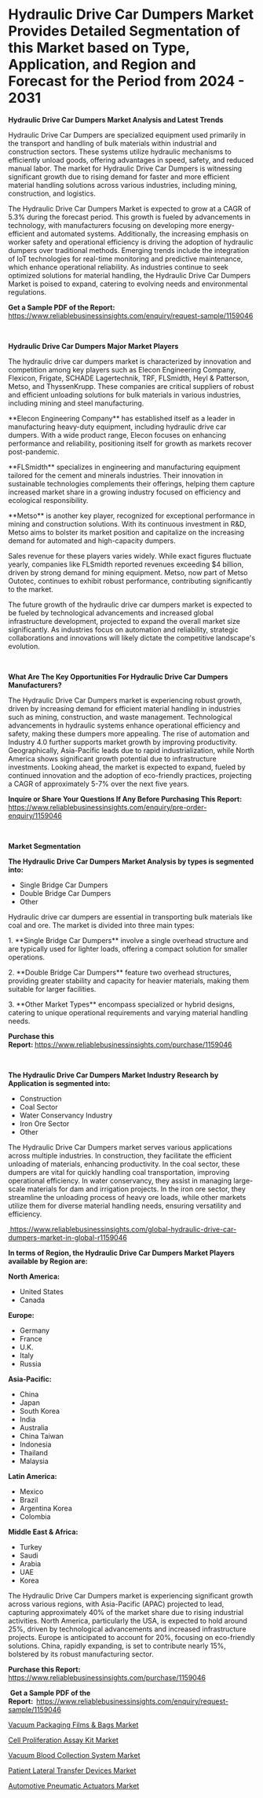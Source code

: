 <p><h1>Hydraulic Drive Car Dumpers Market Provides Detailed Segmentation of this Market based on Type, Application, and Region and Forecast for the Period from 2024 - 2031</h1></p><p><strong>Hydraulic Drive Car Dumpers Market Analysis and Latest Trends</strong></p>
<p><p>Hydraulic Drive Car Dumpers are specialized equipment used primarily in the transport and handling of bulk materials within industrial and construction sectors. These systems utilize hydraulic mechanisms to efficiently unload goods, offering advantages in speed, safety, and reduced manual labor. The market for Hydraulic Drive Car Dumpers is witnessing significant growth due to rising demand for faster and more efficient material handling solutions across various industries, including mining, construction, and logistics.</p><p>The Hydraulic Drive Car Dumpers Market is expected to grow at a CAGR of 5.3% during the forecast period. This growth is fueled by advancements in technology, with manufacturers focusing on developing more energy-efficient and automated systems. Additionally, the increasing emphasis on worker safety and operational efficiency is driving the adoption of hydraulic dumpers over traditional methods. Emerging trends include the integration of IoT technologies for real-time monitoring and predictive maintenance, which enhance operational reliability. As industries continue to seek optimized solutions for material handling, the Hydraulic Drive Car Dumpers Market is poised to expand, catering to evolving needs and environmental regulations.</p></p>
<p><strong>Get a Sample PDF of the Report:&nbsp;</strong> <a href="https://www.reliablebusinessinsights.com/enquiry/request-sample/1159046?utm_campaign=1113&utm_medium=2&utm_source=Github&utm_content=ia&utm_term=05112024&utm_id=hydraulic-drive-car-dumpers">https://www.reliablebusinessinsights.com/enquiry/request-sample/1159046</a></p>
<p>&nbsp;</p>
<p><strong>Hydraulic Drive Car Dumpers Major Market Players</strong></p>
<p><p>The hydraulic drive car dumpers market is characterized by innovation and competition among key players such as Elecon Engineering Company, Flexicon, Frigate, SCHADE Lagertechnik, TRF, FLSmidth, Heyl & Patterson, Metso, and ThyssenKrupp. These companies are critical suppliers of robust and efficient unloading solutions for bulk materials in various industries, including mining and steel manufacturing.</p><p>**Elecon Engineering Company** has established itself as a leader in manufacturing heavy-duty equipment, including hydraulic drive car dumpers. With a wide product range, Elecon focuses on enhancing performance and reliability, positioning itself for growth as markets recover post-pandemic.</p><p>**FLSmidth** specializes in engineering and manufacturing equipment tailored for the cement and minerals industries. Their innovation in sustainable technologies complements their offerings, helping them capture increased market share in a growing industry focused on efficiency and ecological responsibility.</p><p>**Metso** is another key player, recognized for exceptional performance in mining and construction solutions. With its continuous investment in R&D, Metso aims to bolster its market position and capitalize on the increasing demand for automated and high-capacity dumpers.</p><p>Sales revenue for these players varies widely. While exact figures fluctuate yearly, companies like FLSmidth reported revenues exceeding $4 billion, driven by strong demand for mining equipment. Metso, now part of Metso Outotec, continues to exhibit robust performance, contributing significantly to the market.</p><p>The future growth of the hydraulic drive car dumpers market is expected to be fueled by technological advancements and increased global infrastructure development, projected to expand the overall market size significantly. As industries focus on automation and reliability, strategic collaborations and innovations will likely dictate the competitive landscape's evolution.</p></p>
<p>&nbsp;</p>
<p><strong>What Are The Key Opportunities For Hydraulic Drive Car Dumpers Manufacturers?</strong></p>
<p><p>The Hydraulic Drive Car Dumpers market is experiencing robust growth, driven by increasing demand for efficient material handling in industries such as mining, construction, and waste management. Technological advancements in hydraulic systems enhance operational efficiency and safety, making these dumpers more appealing. The rise of automation and Industry 4.0 further supports market growth by improving productivity. Geographically, Asia-Pacific leads due to rapid industrialization, while North America shows significant growth potential due to infrastructure investments. Looking ahead, the market is expected to expand, fueled by continued innovation and the adoption of eco-friendly practices, projecting a CAGR of approximately 5-7% over the next five years.</p></p>
<p><strong>Inquire or Share Your Questions If Any Before Purchasing This Report:</strong> <a href="https://www.reliablebusinessinsights.com/enquiry/pre-order-enquiry/1159046?utm_campaign=1113&utm_medium=2&utm_source=Github&utm_content=ia&utm_term=05112024&utm_id=hydraulic-drive-car-dumpers">https://www.reliablebusinessinsights.com/enquiry/pre-order-enquiry/1159046</a></p>
<p>&nbsp;</p>
<p><strong>Market Segmentation</strong></p>
<p><strong>The Hydraulic Drive Car Dumpers Market Analysis by types is segmented into:</strong></p>
<p><ul><li>Single Bridge Car Dumpers</li><li>Double Bridge Car Dumpers</li><li>Other</li></ul></p>
<p><p>Hydraulic drive car dumpers are essential in transporting bulk materials like coal and ore. The market is divided into three main types: </p><p>1. **Single Bridge Car Dumpers** involve a single overhead structure and are typically used for lighter loads, offering a compact solution for smaller operations.</p><p>2. **Double Bridge Car Dumpers** feature two overhead structures, providing greater stability and capacity for heavier materials, making them suitable for larger facilities.</p><p>3. **Other Market Types** encompass specialized or hybrid designs, catering to unique operational requirements and varying material handling needs.</p></p>
<p><strong>Purchase this Report:&nbsp;</strong><a href="https://www.reliablebusinessinsights.com/purchase/1159046?utm_campaign=1113&utm_medium=2&utm_source=Github&utm_content=ia&utm_term=05112024&utm_id=hydraulic-drive-car-dumpers">https://www.reliablebusinessinsights.com/purchase/1159046</a></p>
<p>&nbsp;</p>
<p><strong>The Hydraulic Drive Car Dumpers Market Industry Research by Application is segmented into:</strong></p>
<p><ul><li>Construction</li><li>Coal Sector</li><li>Water Conservancy Industry</li><li>Iron Ore Sector</li><li>Other</li></ul></p>
<p><p>The Hydraulic Drive Car Dumpers market serves various applications across multiple industries. In construction, they facilitate the efficient unloading of materials, enhancing productivity. In the coal sector, these dumpers are vital for quickly handling coal transportation, improving operational efficiency. In water conservancy, they assist in managing large-scale materials for dam and irrigation projects. In the iron ore sector, they streamline the unloading process of heavy ore loads, while other markets utilize them for diverse material handling needs, ensuring versatility and efficiency.</p></p>
<p><a href="https://www.reliablebusinessinsights.com/global-hydraulic-drive-car-dumpers-market-in-global-r1159046?utm_campaign=1113&utm_medium=2&utm_source=Github&utm_content=ia&utm_term=05112024&utm_id=hydraulic-drive-car-dumpers">&nbsp;https://www.reliablebusinessinsights.com/global-hydraulic-drive-car-dumpers-market-in-global-r1159046</a></p>
<p><strong>In terms of Region, the Hydraulic Drive Car Dumpers Market Players available by Region are:</strong></p>
<p>
    <p> <strong> North America: </strong>
        <ul>
            <li>United States</li>
            <li>Canada</li>
        </ul>
        </p> 
    <p> <strong> Europe: </strong>
        <ul>
            <li>Germany</li>
            <li>France</li>
            <li>U.K.</li>
            <li>Italy</li>
            <li>Russia</li>
        </ul>
        </p> 
    <p> <strong> Asia-Pacific: </strong>
        <ul>
            <li>China</li>
            <li>Japan</li>
            <li>South Korea</li>
            <li>India</li>
            <li>Australia</li>
            <li>China Taiwan</li>
            <li>Indonesia</li>
            <li>Thailand</li>
            <li>Malaysia</li>
        </ul>
        </p> 
    <p> <strong> Latin America: </strong>
        <ul>
            <li>Mexico</li>
            <li>Brazil</li>
            <li>Argentina Korea</li>
            <li>Colombia</li>
        </ul>
        </p> 
    <p> <strong> Middle East & Africa: </strong>
        <ul>
            <li>Turkey</li>
            <li>Saudi</li>
            <li>Arabia</li>
            <li>UAE</li>
            <li>Korea</li>
        </ul>
    </p>
    </p>
<p><p>The Hydraulic Drive Car Dumpers market is experiencing significant growth across various regions, with Asia-Pacific (APAC) projected to lead, capturing approximately 40% of the market share due to rising industrial activities. North America, particularly the USA, is expected to hold around 25%, driven by technological advancements and increased infrastructure projects. Europe is anticipated to account for 20%, focusing on eco-friendly solutions. China, rapidly expanding, is set to contribute nearly 15%, bolstered by its robust manufacturing sector.</p></p>
<p><strong>Purchase this Report: </strong><a href="https://www.reliablebusinessinsights.com/purchase/1159046?utm_campaign=1113&utm_medium=2&utm_source=Github&utm_content=ia&utm_term=05112024&utm_id=hydraulic-drive-car-dumpers">https://www.reliablebusinessinsights.com/purchase/1159046</a></p>
<p>&nbsp;<strong>Get a Sample PDF of the Report:&nbsp;&nbsp;</strong><a href="https://www.reliablebusinessinsights.com/enquiry/request-sample/1159046?utm_campaign=1113&utm_medium=2&utm_source=Github&utm_content=ia&utm_term=05112024&utm_id=hydraulic-drive-car-dumpers">https://www.reliablebusinessinsights.com/enquiry/request-sample/1159046</a></p>
<p><strong></strong></p>
<p><p><a href="https://github.com/tewellnudorennk/Market-Research-Report-List-1/blob/main/vacuum-packaging-films-bags-market.md?utm_campaign=1113&utm_medium=2&utm_source=Github&utm_content=ia&utm_term=05112024&utm_id=hydraulic-drive-car-dumpers">Vacuum Packaging Films & Bags Market</a></p><p><a href="https://issuu.com/reportprime-2/docs/cell-proliferation-assay-kit-market_64eb5d8d20394b?utm_campaign=1113&utm_medium=2&utm_source=Github&utm_content=ia&utm_term=05112024&utm_id=hydraulic-drive-car-dumpers">Cell Proliferation Assay Kit Market</a></p><p><a href="https://issuu.com/reportprime-2/docs/vacuum-blood-collection-system-mark_cd470909a5d212?utm_campaign=1113&utm_medium=2&utm_source=Github&utm_content=ia&utm_term=05112024&utm_id=hydraulic-drive-car-dumpers">Vacuum Blood Collection System Market</a></p><p><a href="https://issuu.com/reportprime-2/docs/patient-lateral-transfer-devices-ma_909f630bcae4c7?utm_campaign=1113&utm_medium=2&utm_source=Github&utm_content=ia&utm_term=05112024&utm_id=hydraulic-drive-car-dumpers">Patient Lateral Transfer Devices Market</a></p><p><a href="https://github.com/keitelmoprotinu/Market-Research-Report-List-1/blob/main/automotive-pneumatic-actuators-market.md?utm_campaign=1113&utm_medium=2&utm_source=Github&utm_content=ia&utm_term=05112024&utm_id=hydraulic-drive-car-dumpers">Automotive Pneumatic Actuators Market</a></p></p>